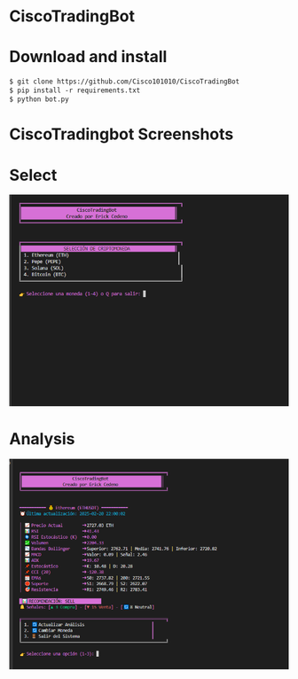 # CiscoTradingBot

# Download and install
```
$ git clone https://github.com/Cisco101010/CiscoTradingBot
$ pip install -r requirements.txt
$ python bot.py
```


# CiscoTradingbot Screenshots
 
# Select
![Select](/CiscoTradingBot//screenshot/2025-02-20.png)  

# Analysis
![Analysis](/CiscoTradingBot//screenshot/2025-02-20%20(1).png) 

